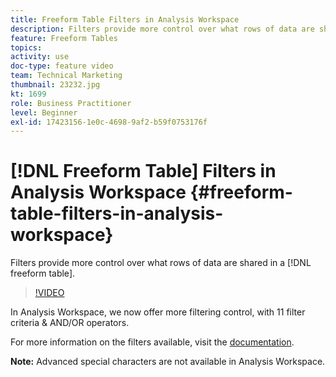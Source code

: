 ```yaml
---
title: Freeform Table Filters in Analysis Workspace
description: Filters provide more control over what rows of data are shared in a freeform table.
feature: Freeform Tables
topics: 
activity: use
doc-type: feature video
team: Technical Marketing
thumbnail: 23232.jpg
kt: 1699
role: Business Practitioner
level: Beginner
exl-id: 17423156-1e0c-4698-9af2-b59f0753176f
---
```

# [!DNL Freeform Table] Filters in Analysis Workspace {#freeform-table-filters-in-analysis-workspace}

Filters provide more control over what rows of data are shared in a [!DNL freeform table].

>[!VIDEO](https://video.tv.adobe.com/v/23232/?quality=12)

In Analysis Workspace, we now offer more filtering control, with 11 filter criteria & AND/OR operators.

For more information on the filters available, visit the [documentation](https://marketing.adobe.com/resources/help/en_US/analytics/analysis-workspace/pagination_filtering_sorting.html).

**Note:** Advanced special characters are not available in Analysis Workspace.
